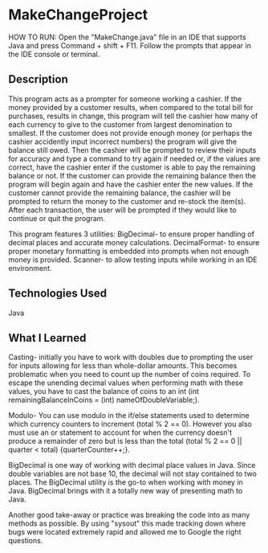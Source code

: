 # MakeChangeProject

HOW TO RUN: Open the "MakeChange.java" file in an IDE that supports Java and press Command + shift + F11. Follow the prompts that appear in the IDE console or terminal. 

## Description
This program acts as a prompter for someone working a cashier. If the money provided by a customer results, when compared to the total bill for purchases, results in change, this program will tell the cashier how many of each currency to give to the customer from largest denomination to smallest. If the customer does not provide enough money (or perhaps the cashier accidently input incorrect numbers) the program will give the balance still owed. Then the cashier will be prompted to review their inputs for accuracy and type a command to try again if needed or, if the values are correct, have the cashier enter if the customer is able to pay the remaining balance or not. If the customer can provide the remaining balance then the program will begin again and have the cashier enter the new values. If the customer cannot provide the remaining balance, the cashier will be prompted to return the money to the customer and re-stock the item(s). After each transaction, the user will be prompted if they would like to continue or quit the program. 

This program features 3 utilities:
BigDecimal- to ensure proper handling of decimal places and accurate money calculations.
DecimalFormat- to ensure proper monetary formatting is embedded into prompts when not enough money is provided.
Scanner- to allow testing inputs while working in an IDE environment.
## Technologies Used
 Java
## What I Learned
Casting- initially you have to work with doubles due to prompting the user for inputs allowing for less than whole-dollar amounts. This becomes problematic when you need to count up the number of coins required. To escape the unending decimal values when performing math with these values, you have to cast the balance of coins to an int (int remainingBalanceInCoins = (int) nameOfDoubleVariable;). 

Modulo- You can use modulo in the if/else statements used to determine which currency counters to increment (total % 2 == 0). However you also must use an or statement to account for when the currency doesn't produce a remainder of zero but is less than the total (total % 2 == 0 || quarter < total) {quarterCounter++;}.

BigDecimal is one way of working with decimal place values in Java. Since double variables are not base 10, the decimal will not stay contained to two places. The BigDecimal utility is the go-to when working with money in Java. BigDecimal brings with it a totally new way of presenting math to Java. 

Another good take-away or practice was breaking the code into as many methods as possible. By using "sysout" this made tracking down where bugs were located extremely rapid and allowed me to Google the right questions.  
